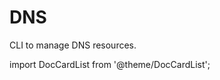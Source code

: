 # DNS

CLI to manage DNS resources.

import DocCardList from '@theme/DocCardList';

<DocCardList />
